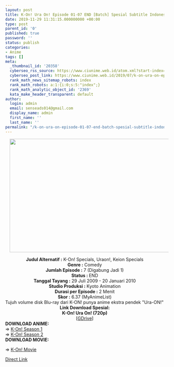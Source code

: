 ```yaml
---
layout: post
title: K-On! Ura On! Episode 01-07 END [Batch] Spesial Subtitle Indonesia
date: 2019-11-29 11:31:15.000000000 +00:00
type: post
parent_id: '0'
published: true
password: ''
status: publish
categories:
- Anime
tags: []
meta:
  _thumbnail_id: '20358'
  cyberseo_rss_source: https://www.ciunime.web.id/atom.xml?start-index=1501&max-results=150
  cyberseo_post_link: https://www.ciunime.web.id/2019/07/k-on-ura-on-episode-01-07-end-batch.html
  rank_math_news_sitemap_robots: index
  rank_math_robots: a:1:{i:0;s:5:"index";}
  rank_math_analytic_object_id: '2369'
  kata_make_header_transparent: default
author:
  login: admin
  email: senseads014@gmail.com
  display_name: admin
  first_name: ''
  last_name: ''
permalink: "/k-on-ura-on-episode-01-07-end-batch-spesial-subtitle-indonesia/"
---
```

<div class="separator" style="clear: both; text-align: center;"><a href="https://1.bp.blogspot.com/-duXGkfRROQo/XR99g8gRyPI/AAAAAAAAbBE/4_puf1zu0QcZk_3LvTKX7slCiVQdyS9MACLcBGAs/s1600/K-On%2521%2B-%2BUra-On%2521.jpg" imageanchor="1" style="margin-left: 1em; margin-right: 1em;"><img border="0" data-original-height="720" data-original-width="1280" height="360" src="{{ site.baseurl }}/assets/2019/11/K-On%2521%2B-%2BUra-On%2521.jpg" width="640" /></a></div>
<p>
<div style="text-align: center;"><b>Judul</b><b><b> Alternatif</b> :</b> K-On! Specials, Uraon!, Keion Specials </div>
<div style="text-align: center;"><b><b>Genre :</b></b> Comedy</div>
<div style="text-align: center;"><b>Jumlah Episode :</b> 7 (Digabung Jadi 1)<br /><b>Status :&nbsp;</b>END<br /><b>Tanggal Tayang :</b> 29 Juli 2009 - 20 Januari 2010<br /><b>Studio Produksi :</b> Kyoto Animation<br /><b>Durasi per Episode :</b> 2 Menit</div>
<div style="text-align: center;"><b>Skor :</b> 6.37 (MyAnimeList)</div>
<div style="text-align: center;"></div>
<div style="text-align: justify;">Tujuh volume disk Blu-ray dari K-ON! punya anime ekstra pendek "Ura-ON!"</div>
<div style="text-align: justify;"></div>
<div style="text-align: justify;"></div>
<div style="text-align: center;"><b>Link Download Spesial:</b></div>
<div style="text-align: center;"><b>K-On! Ura On! (720p)</b></div>
<div style="text-align: center;">[<a href="https://r1---sn-uigxxi0ujipnvo-nvje.googlevideo.com/videoplayback?expire=1575048425&amp;ei=iADhXcL2OM_cz7sP0-iv6Ac&amp;ip=114.142.168.2&amp;id=o-APnBfd1HDeLQchdpsGyNbWROWBQFTHf9IRZ5nfwfUjZ5&amp;itag=244&amp;aitags=133%2C134%2C135%2C136%2C160%2C242%2C243%2C244%2C247%2C278&amp;source=youtube&amp;requiressl=yes&amp;mm=31%2C29&amp;mn=sn-uigxxi0ujipnvo-nvje%2Csn-uigxxi0ujipnvo-jb3s&amp;ms=au%2Crdu&amp;mv=m&amp;mvi=0&amp;pl=24&amp;initcwndbps=128750&amp;mime=video%2Fwebm&amp;gir=yes&amp;clen=17656386&amp;dur=1110.433&amp;lmt=1512503599648987&amp;mt=1575026710&amp;fvip=1&amp;keepalive=yes&amp;fexp=23842630%2C23860863&amp;c=WEB&amp;sparams=expire%2Cei%2Cip%2Cid%2Caitags%2Csource%2Crequiressl%2Cmime%2Cgir%2Cclen%2Cdur%2Clmt&amp;sig=ALgxI2wwRAIgTD1thzEqK41V7K5k43-rkfuAUR3ytHwzqHSzS2c0G6ACIDI2KCiOiijs60JIVd65EHK_YKcSEtB03Tnzc1D8b2BQ&amp;lsparams=mm%2Cmn%2Cms%2Cmv%2Cmvi%2Cpl%2Cinitcwndbps&amp;lsig=AHylml4wRAIgUXLUT1dKEAyG6YApWo1CynCO6sK1TyJ1RBpBOAbHNgICIACwWUgJ_fp2iCmM4CXbRp7Lm-DGkqXMQrYbo4ELpL1p&amp;alr=yes&amp;cpn=26l8_S9w7vEez23-&amp;cver=2.20191127.01.00&amp;altitags=243%2C242&amp;rn=1" target="_blank" rel="noopener">GDrive</a>]
<div style="text-align: left;"></div>
<div style="text-align: left;"></div>
<div style="text-align: left;"><b>DOWNLOAD ANIME:</b></div>
<div style="text-align: left;"></div>
<div style="text-align: left;">=&gt;&nbsp;<a href="https://www.ciunime.com/2018/09/k-on-season-1-episode-01-13-end-1-ova.html" target="_blank" rel="noopener">K-On! Season 1</a></div>
<div style="text-align: left;">=&gt;&nbsp;<a href="https://www.ciunime.com/2018/09/k-on-season-2-episode-01-26-end-ova-1.html" target="_blank" rel="noopener">K-On! Season 2</a></div>
<div style="text-align: left;"><b>DOWNLOAD MOVIE:</b></p>
<p>=&gt;&nbsp;<a href="https://www.ciunime.web.id/2019/01/k-on-movie-subtitle-indonesia.html" target="_blank" rel="noopener">K-On! Movie</a></p>
</div>
</div>
<link rel="stylesheet" href="https://cdnjs.cloudflare.com/ajax/libs/font-awesome/4.7.0/css/font-awesome.min.css" />
<div class="divbtn"> <a href="https://handymansurrender.com/fihup8buzv?key=94550f7ce39444073321dde3b8782f97" class="btn"><i class="fa fa-download"></i> Direct Link</a> </div>
